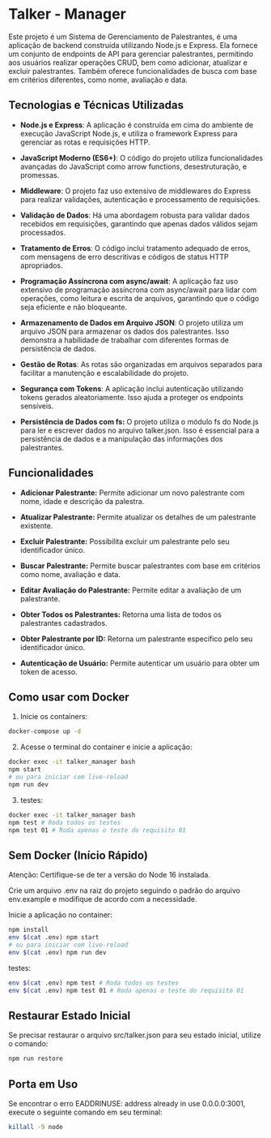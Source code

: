# Talker - Manager
Este projeto é um Sistema de Gerenciamento de Palestrantes, é uma aplicação de backend construída utilizando Node.js e Express. Ela fornece um conjunto de endpoints de API para gerenciar palestrantes, permitindo aos usuários realizar operações CRUD, bem como adicionar, atualizar e excluir palestrantes. Também oferece funcionalidades de busca com base em critérios diferentes, como nome, avaliação e data.

## Tecnologias e Técnicas Utilizadas
- **Node.js e Express**: A aplicação é construída em cima do ambiente de execução JavaScript Node.js, e utiliza o framework Express para gerenciar as rotas e requisições HTTP.

- **JavaScript Moderno (ES6+)**: O código do projeto utiliza funcionalidades avançadas do JavaScript como arrow functions, desestruturação, e promessas.

- **Middleware**: O projeto faz uso extensivo de middlewares do Express para realizar validações, autenticação e processamento de requisições.

- **Validação de Dados**: Há uma abordagem robusta para validar dados recebidos em requisições, garantindo que apenas dados válidos sejam processados.

- **Tratamento de Erros**: O código inclui tratamento adequado de erros, com mensagens de erro descritivas e códigos de status HTTP apropriados.

- **Programação Assíncrona com async/await**: A aplicação faz uso extensivo de programação assíncrona com async/await para lidar com operações, como leitura e escrita de arquivos, garantindo que o código seja eficiente e não bloqueante.

- **Armazenamento de Dados em Arquivo JSON**: O projeto utiliza um arquivo JSON para armazenar os dados dos palestrantes. Isso demonstra a habilidade de trabalhar com diferentes formas de persistência de dados.

- **Gestão de Rotas**: As rotas são organizadas em arquivos separados para facilitar a manutenção e escalabilidade do projeto.

- **Segurança com Tokens**: A aplicação inclui autenticação utilizando tokens gerados aleatoriamente. Isso ajuda a proteger os endpoints sensíveis.
  
- **Persistência de Dados com fs:** O projeto utiliza o módulo fs do Node.js para ler e escrever dados no arquivo talker.json. Isso é essencial para a persistência de dados e a manipulação das informações dos palestrantes.

## Funcionalidades
- **Adicionar Palestrante:** Permite adicionar um novo palestrante com nome, idade e descrição da palestra.

- **Atualizar Palestrante:** Permite atualizar os detalhes de um palestrante existente.

- **Excluir Palestrante:** Possibilita excluir um palestrante pelo seu identificador único.

- **Buscar Palestrante:** Permite buscar palestrantes com base em critérios como nome, avaliação e data.

- **Editar Avaliação do Palestrante:** Permite editar a avaliação de um palestrante.

- **Obter Todos os Palestrantes:** Retorna uma lista de todos os palestrantes cadastrados.

- **Obter Palestrante por ID:** Retorna um palestrante específico pelo seu identificador único.

- **Autenticação de Usuário:** Permite autenticar um usuário para obter um token de acesso.

## Como usar com Docker
1. Inicie os containers:
```bash
docker-compose up -d
```
2. Acesse o terminal do container e inicie a aplicação:
```bash
docker exec -it talker_manager bash
npm start
# ou para iniciar com live-reload
npm run dev
```
3. testes:
```bash
docker exec -it talker_manager bash
npm test # Roda todos os testes
npm test 01 # Roda apenas o teste do requisito 01
```
## Sem Docker (Início Rápido)
Atenção: Certifique-se de ter a versão do Node 16 instalada.

Crie um arquivo .env na raiz do projeto seguindo o padrão do arquivo env.example e modifique de acordo com a necessidade.

Inicie a aplicação no container:
```bash
npm install
env $(cat .env) npm start
# ou para iniciar com live-reload
env $(cat .env) npm run dev
```
testes:
```bash
env $(cat .env) npm test # Roda todos os testes
env $(cat .env) npm test 01 # Roda apenas o teste do requisito 01
```
## Restaurar Estado Inicial
Se precisar restaurar o arquivo src/talker.json para seu estado inicial, utilize o comando:
```bash
npm run restore
```
## Porta em Uso
Se encontrar o erro EADDRINUSE: address already in use 0.0.0.0:3001, execute o seguinte comando em seu terminal:
```bash
killall -9 node
```

